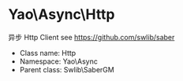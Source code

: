 Yao\Async\Http
===============

异步 Http Client
see https://github.com/swlib/saber




* Class name: Http
* Namespace: Yao\Async
* Parent class: Swlib\SaberGM








